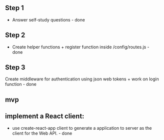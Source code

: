 ## Step 1
- Answer self-study questions - done

## Step 2
- Create helper functions + register function inside /config/routes.js - done

## Step 3
Create middleware for authentication using json web tokens + work on login function - done 

## mvp
## implement a React client:
- use create-react-app client to generate a application to server as the client for the Web API. - done
